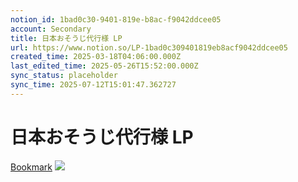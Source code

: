 ```yaml
---
notion_id: 1bad0c30-9401-819e-b8ac-f9042ddcee05
account: Secondary
title: 日本おそうじ代行様 LP
url: https://www.notion.so/LP-1bad0c309401819eb8acf9042ddcee05
created_time: 2025-03-18T04:06:00.000Z
last_edited_time: 2025-05-26T15:52:00.000Z
sync_status: placeholder
sync_time: 2025-07-12T15:01:47.362727
---
```

# 日本おそうじ代行様 LP

[Bookmark](https://nihon-osoujidaikou.com/lp/)
![](https://prod-files-secure.s3.us-west-2.amazonaws.com/d58fe38c-a9d4-4466-aed9-85604b7b2c6d/b527f19c-7248-46db-b0a8-f880947532eb/nihon-osoujidaikou-lp.jpg?X-Amz-Algorithm=AWS4-HMAC-SHA256&X-Amz-Content-Sha256=UNSIGNED-PAYLOAD&X-Amz-Credential=ASIAZI2LB466S3KJFG3K%2F20250719%2Fus-west-2%2Fs3%2Faws4_request&X-Amz-Date=20250719T065308Z&X-Amz-Expires=3600&X-Amz-Security-Token=IQoJb3JpZ2luX2VjEIX%2F%2F%2F%2F%2F%2F%2F%2F%2F%2FwEaCXVzLXdlc3QtMiJHMEUCIQC3T7b7tWxoxvsy6IVrJY52czDJI9rcUFwsN4fWuicfcQIgVwu6mRb2u8Abs%2BONV6MUS2G%2BA3J3L5m8hcLl%2BcD1%2Bs0qiAQInv%2F%2F%2F%2F%2F%2F%2F%2F%2F%2FARAAGgw2Mzc0MjMxODM4MDUiDMTwxV4c9N9pC5sffyrcA0j2dtBmASOlNdpcU7SKybLuyZRzweK3OQDDfaCfEY7Fn%2F%2BrUNupHF3f9bul4V93pAgtSV1YCGr%2BJarbHtiXDoAIVl3n%2Fupi1kA%2FwZPPFToMyYPbMZitPAnaL%2FsXZusSVnpJYDpjK08g5n6Xc1tcBfcIHYitxbH8ce3Lj6FUb1pIp3pLHsT37gV4pBpLwZOVoYGciDTvtJGJg%2B%2BTBZPha9Rw2KIX6oB9%2FdJKZvQNwz4kVibxYv0T%2FbTgOW5qLH4DqKKIgJy8kl5im0wjSYMdACWADqXXrC0tqv6EJWPnKtwwjgZAoIyKpNzqmwgDjbZ8Z5w0a2d3Fo9tlisjhncj%2FlIX4UoB6Ytg61XCiRlyKr9pP9nz3LYt9EQvfKiI%2FilJ%2BeP4Y22xxpsQI%2FJ9UuKa9JyJ5r0uiq1wb8Ba%2BMAjFfQqMLVkfYF52G7RdO7vm4VtXYPpgozF3MkYb7c%2FITBVl3OPHzMi8cZRbmb%2B2MXaYbQ4dzebOTeazajdD6QUBjuRycGiyYqmsIJVAN9wAhDr%2B8yhmLgPEU73%2F04yTtO5SnSZXXapVARewRGfhNVsdngxBLaUfVcX9ladSGTym0lX1ejc5nQP2yFTgBzZHfyHvZ1F736YztRYvwVOoKcVMLTF7MMGOqUBivN0X4Op%2B9Fhn18SX%2BgSsv3uj6U6YI%2BZl9pmScRwqTZ%2F9fwm%2BZpSVlV7ns%2Fy3MGFRBsST24TJYxn4Cb%2B%2BEPV4vA0roUQG72J8vf3dKyQ3M3mXo%2BU7whSYowiqtLv%2BGkVsd7voqacWL%2B4roVrXw8HQttn%2FzOI8J4JD56DlVmy02hFaWB3gA4UG8tYdKnfVmLa7%2FxqrBDeirtgxm1tDhp6R%2Fl7udWN&X-Amz-Signature=72f1a0bbcd3a82dcbd38ff7622318f6803759b8e2d4e0e43e43b736f3376d7ef&X-Amz-SignedHeaders=host&x-amz-checksum-mode=ENABLED&x-id=GetObject)